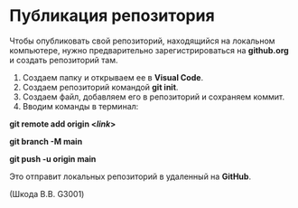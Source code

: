 # Публикация репозитория

Чтобы опубликовать свой репозиторий, находящийся на локальном компьютере, нужно предварительно зарегистрироваться на **github.org** и создать репозиторий там. 

1. Создаем папку и открываем ее в **Visual Code**.
2. Создаем репозиторий командой **git init**.
3. Создаем файл, добавляем его в репозиторий и сохраняем коммит.
4. Вводим команды в терминал:

**git remote add origin <_link_>**

**git branch -M main**

**git push -u origin main**

Это отправит локальных репозиторий в удаленный на **GitHub**. 

(Шкода В.В. G3001)